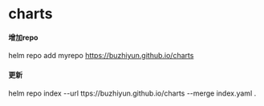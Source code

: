 # charts

#### 增加repo
helm repo add myrepo https://buzhiyun.github.io/charts

#### 更新
helm repo index --url ttps://buzhiyun.github.io/charts --merge index.yaml .

